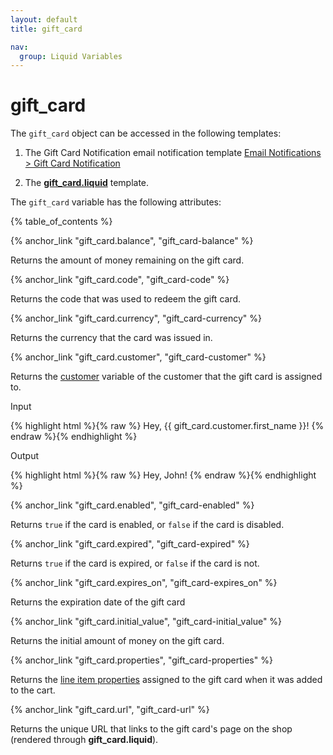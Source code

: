 ```yaml
---
layout: default
title: gift_card

nav:
  group: Liquid Variables
---
```


# gift_card

The <code>gift_card</code> object can be accessed in the following templates:

1. The Gift Card Notification email notification template [Email Notifications > Gift Card Notification](http://shopify.com/admin/settings/notifications)

2. The [**gift_card.liquid**](/themes/theme-development/templates/gift-cards-liquid/) template.

The <code>gift_card</code> variable has the following attributes:

<a id="topofpage"></a>
{% table_of_contents %}




{% anchor_link "gift_card.balance", "gift_card-balance" %}

<p>Returns the amount of money remaining on the gift card.</p>










{% anchor_link "gift_card.code", "gift_card-code" %}

<p>Returns the code that was used to redeem the gift card.</p>










{% anchor_link "gift_card.currency", "gift_card-currency" %}

<p>Returns the currency that the card was issued in.</p>









{% anchor_link "gift_card.customer", "gift_card-customer" %}

Returns the <a href="/themes/liquid-documentation/objects/customer/">customer</a> variable of the customer that the gift card is assigned to. 

<p class="input">Input</p>
<div>
{% highlight html %}{% raw %}
Hey, {{ gift_card.customer.first_name }}!
{% endraw %}{% endhighlight %}
</div>

<p class="output">Output</p>
<div>
{% highlight html %}{% raw %}
Hey, John! 
{% endraw %}{% endhighlight %}
</div>













{% anchor_link "gift_card.enabled", "gift_card-enabled" %}

<p>Returns <code>true</code> if the card is enabled, or <code>false</code> if the card is disabled.</p>









{% anchor_link "gift_card.expired", "gift_card-expired" %}

<p>Returns <code>true</code> if the card is expired, or <code>false</code> if the card is not.</p>












{% anchor_link "gift_card.expires_on", "gift_card-expires_on" %}

<p>Returns the expiration date of the gift card</p>










{% anchor_link "gift_card.initial_value", "gift_card-initial_value" %}

<p>Returns the initial amount of money on the gift card.</p>









{% anchor_link "gift_card.properties", "gift_card-properties" %}

<p>Returns the <a href="http://docs.shopify.com/support/your-store/products/how-do-I-collect-additional-information-on-the-product-page-Like-for-a-monogram-engraving-or-customization">line item properties</a> assigned to the gift card when it was added to the cart.</p>








{% anchor_link "gift_card.url", "gift_card-url" %}

<p>Returns the unique URL that links to the gift card's page on the shop (rendered through <strong>gift_card.liquid</strong>).</p>




